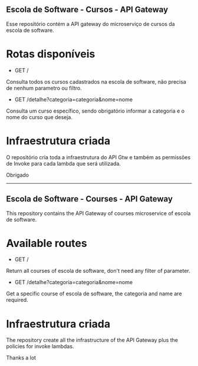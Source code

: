 ## Escola de Software - Cursos - API Gateway

Esse repositório contém a API gateway do microserviço de cursos da escola de software.

# Rotas disponíveis

- GET /

Consulta todos os cursos cadastrados na escola de software, não precisa de nenhum parametro ou filtro.

- GET /detalhe?categoria=categoria&nome=nome

Consulta um curso específico, sendo obrigatório informar a categoria e o nome do curso que deseja.


# Infraestrutura criada

O repositório cria toda a infraestrutura do API Gtw e também as permissões de Invoke para cada lambda que será utilizada.

Obrigado

<hr/>

## Escola de Software - Courses - API Gateway

This repository contains the API Gateway of courses microservice of escola de software.

# Available routes

- GET /

Return all courses of escola de software, don't need any filter of parameter.

- GET /detalhe?categoria=categoria&nome=nome

Get a specific course of escola de software, the categoria and name are required.

# Infraestrutura criada

The repository create all the infrastructure of the API Gateway plus the policies for invoke lambdas.

Thanks a lot